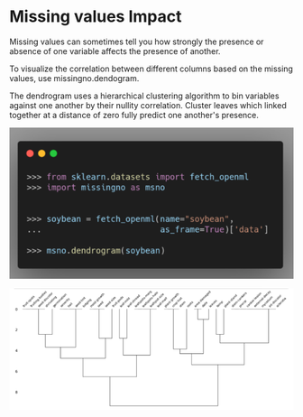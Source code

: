 # Missing values Impact

Missing values can sometimes tell you how strongly the presence or absence of one variable affects the presence of another.

&#x20;To visualize the correlation between different columns based on the missing values, use missingno.dendogram.&#x20;

The dendrogram uses a hierarchical clustering algorithm to bin variables against one another by their nullity correlation. Cluster leaves which linked together at a distance of zero fully predict one another's presence.

![Code for missingo](<../.gitbook/assets/image (28).png>)

![](<../.gitbook/assets/image (29).png>)
